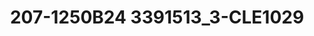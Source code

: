 ---
title: 207-1250B24 3391513_3-CLE1029
image: 207-1250B24 3391513_3-CLE1029.jpg
brand: outlet-sposo
layout: vestito
---